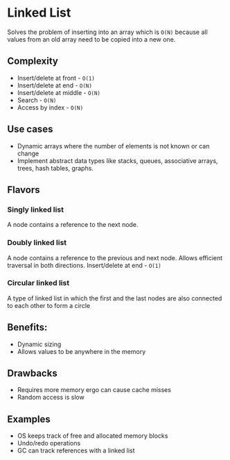 # Linked List

Solves the problem of inserting into an array which is `O(N)` because all values from an old array need to be copied
into a new one.

## Complexity

- Insert/delete at front - `O(1)`
- Insert/delete at end - `O(N)`
- Insert/delete at middle - `O(N)`
- Search - `O(N)`
- Access by index - `O(N)`

## Use cases

- Dynamic arrays where the number of elements is not known or can change
- Implement abstract data types like stacks, queues, associative arrays, trees, hash tables, graphs.

## Flavors

### Singly linked list

A node contains a reference to the next node.

### Doubly linked list

A node contains a reference to the previous and next node. Allows efficient traversal in both directions.
Insert/delete at end - `O(1)`

### Circular linked list
A type of linked list in which the first and the last nodes are also connected to each other to form a circle

## Benefits:

- Dynamic sizing
- Allows values to be anywhere in the memory

## Drawbacks

- Requires more memory ergo can cause cache misses
- Random access is slow

## Examples

- OS keeps track of free and allocated memory blocks
- Undo/redo operations
- GC can track references with a linked list

